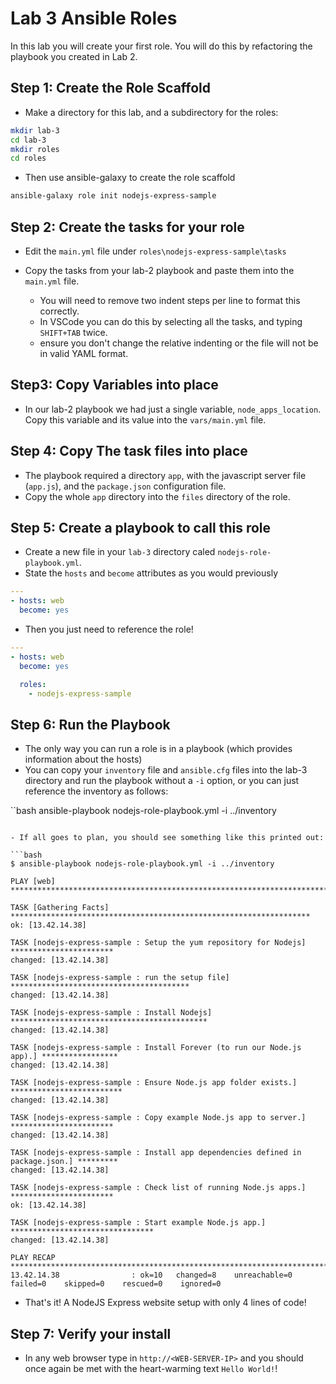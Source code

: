 # Lab 3 Ansible Roles
In this lab you will create your first role. You will do this by refactoring the playbook you created in Lab 2.

## Step 1: Create the Role Scaffold
- Make a directory for this lab, and a subdirectory for the roles:

```bash
mkdir lab-3
cd lab-3
mkdir roles
cd roles
```

- Then use ansible-galaxy to create the role scaffold

```bash
ansible-galaxy role init nodejs-express-sample
```
## Step 2: Create the tasks for your role
- Edit the ``main.yml`` file under ``roles\nodejs-express-sample\tasks``

- Copy the tasks from your lab-2 playbook and paste them into the ``main.yml`` file. 
    - You will need to remove two indent steps per line to format this correctly.
    - In VSCode you can do this by selecting all the tasks, and typing ``SHIFT+TAB`` twice. 
    - ensure you don't change the relative indenting or the file will not be in valid YAML format.

## Step3: Copy Variables into place
- In our lab-2 playbook we had just a single variable, ``node_apps_location``. Copy this variable and its value into the ``vars/main.yml`` file.

## Step 4: Copy The task files into place
- The playbook required a directory ``app``, with the javascript server file (``app.js``), and the ``package.json`` configuration file. 
- Copy the whole ``app`` directory into the ``files`` directory of the role.

## Step 5: Create a playbook to call this role
- Create a new file in your ``lab-3`` directory caled ``nodejs-role-playbook.yml``.
- State the ``hosts`` and ``become`` attributes as you would previously

```yml
---
- hosts: web
  become: yes
```
- Then you just need to reference the role!

```yml
---
- hosts: web
  become: yes

  roles:
    - nodejs-express-sample
```

## Step 6: Run the Playbook
- The only way you can run a role is in a playbook (which provides information about the hosts)
- You can copy your ``inventory`` file and ``ansible.cfg`` files into the lab-3 directory and run the playbook without a ``-i`` option, or you can just reference the inventory as follows:

``bash
ansible-playbook nodejs-role-playbook.yml -i ../inventory
```

- If all goes to plan, you should see something like this printed out:

```bash
$ ansible-playbook nodejs-role-playbook.yml -i ../inventory 

PLAY [web] *******************************************************************************

TASK [Gathering Facts] *******************************************************************
ok: [13.42.14.38]

TASK [nodejs-express-sample : Setup the yum repository for Nodejs] ***********************
changed: [13.42.14.38]

TASK [nodejs-express-sample : run the setup file] ****************************************
changed: [13.42.14.38]

TASK [nodejs-express-sample : Install Nodejs] ********************************************
changed: [13.42.14.38]

TASK [nodejs-express-sample : Install Forever (to run our Node.js app).] *****************
changed: [13.42.14.38]

TASK [nodejs-express-sample : Ensure Node.js app folder exists.] *************************
changed: [13.42.14.38]

TASK [nodejs-express-sample : Copy example Node.js app to server.] ***********************
changed: [13.42.14.38]

TASK [nodejs-express-sample : Install app dependencies defined in package.json.] *********
changed: [13.42.14.38]

TASK [nodejs-express-sample : Check list of running Node.js apps.] ***********************
ok: [13.42.14.38]

TASK [nodejs-express-sample : Start example Node.js app.] ********************************
changed: [13.42.14.38]

PLAY RECAP *******************************************************************************
13.42.14.38                : ok=10   changed=8    unreachable=0    failed=0    skipped=0    rescued=0    ignored=0   
```

- That's it! A NodeJS Express website setup with only 4 lines of code!

## Step 7: Verify your install
- In any web browser type in ``http://<WEB-SERVER-IP>`` and you should once again be met with the heart-warming text ``Hello World!``!